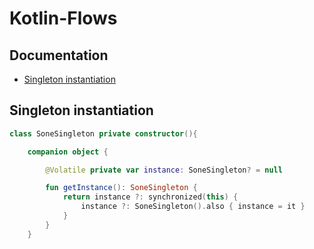 # Kotlin-Flows

## Documentation

* [Singleton instantiation](#singleton-instantiation)


## Singleton instantiation

```Kotlin
class SoneSingleton private constructor(){

    companion object {

        @Volatile private var instance: SoneSingleton? = null

        fun getInstance(): SoneSingleton {
            return instance ?: synchronized(this) {
                instance ?: SoneSingleton().also { instance = it }
            }
        }
    }

```
